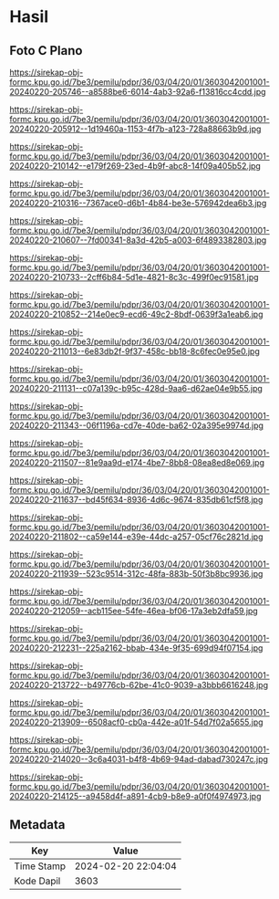 # Hasil

## Foto C Plano

https://sirekap-obj-formc.kpu.go.id/7be3/pemilu/pdpr/36/03/04/20/01/3603042001001-20240220-205746--a8588be6-6014-4ab3-92a6-f13816cc4cdd.jpg

https://sirekap-obj-formc.kpu.go.id/7be3/pemilu/pdpr/36/03/04/20/01/3603042001001-20240220-205912--1d19460a-1153-4f7b-a123-728a88663b9d.jpg

https://sirekap-obj-formc.kpu.go.id/7be3/pemilu/pdpr/36/03/04/20/01/3603042001001-20240220-210142--e179f269-23ed-4b9f-abc8-14f09a405b52.jpg

https://sirekap-obj-formc.kpu.go.id/7be3/pemilu/pdpr/36/03/04/20/01/3603042001001-20240220-210316--7367ace0-d6b1-4b84-be3e-576942dea6b3.jpg

https://sirekap-obj-formc.kpu.go.id/7be3/pemilu/pdpr/36/03/04/20/01/3603042001001-20240220-210607--7fd00341-8a3d-42b5-a003-6f4893382803.jpg

https://sirekap-obj-formc.kpu.go.id/7be3/pemilu/pdpr/36/03/04/20/01/3603042001001-20240220-210733--2cff6b84-5d1e-4821-8c3c-499f0ec91581.jpg

https://sirekap-obj-formc.kpu.go.id/7be3/pemilu/pdpr/36/03/04/20/01/3603042001001-20240220-210852--214e0ec9-ecd6-49c2-8bdf-0639f3a1eab6.jpg

https://sirekap-obj-formc.kpu.go.id/7be3/pemilu/pdpr/36/03/04/20/01/3603042001001-20240220-211013--6e83db2f-9f37-458c-bb18-8c6fec0e95e0.jpg

https://sirekap-obj-formc.kpu.go.id/7be3/pemilu/pdpr/36/03/04/20/01/3603042001001-20240220-211131--c07a139c-b95c-428d-9aa6-d62ae04e9b55.jpg

https://sirekap-obj-formc.kpu.go.id/7be3/pemilu/pdpr/36/03/04/20/01/3603042001001-20240220-211343--06f1196a-cd7e-40de-ba62-02a395e9974d.jpg

https://sirekap-obj-formc.kpu.go.id/7be3/pemilu/pdpr/36/03/04/20/01/3603042001001-20240220-211507--81e9aa9d-e174-4be7-8bb8-08ea8ed8e069.jpg

https://sirekap-obj-formc.kpu.go.id/7be3/pemilu/pdpr/36/03/04/20/01/3603042001001-20240220-211637--bd45f634-8936-4d6c-9674-835db61cf5f8.jpg

https://sirekap-obj-formc.kpu.go.id/7be3/pemilu/pdpr/36/03/04/20/01/3603042001001-20240220-211802--ca59e144-e39e-44dc-a257-05cf76c2821d.jpg

https://sirekap-obj-formc.kpu.go.id/7be3/pemilu/pdpr/36/03/04/20/01/3603042001001-20240220-211939--523c9514-312c-48fa-883b-50f3b8bc9936.jpg

https://sirekap-obj-formc.kpu.go.id/7be3/pemilu/pdpr/36/03/04/20/01/3603042001001-20240220-212059--acb115ee-54fe-46ea-bf06-17a3eb2dfa59.jpg

https://sirekap-obj-formc.kpu.go.id/7be3/pemilu/pdpr/36/03/04/20/01/3603042001001-20240220-212231--225a2162-bbab-434e-9f35-699d94f07154.jpg

https://sirekap-obj-formc.kpu.go.id/7be3/pemilu/pdpr/36/03/04/20/01/3603042001001-20240220-213722--b49776cb-62be-41c0-9039-a3bbb6616248.jpg

https://sirekap-obj-formc.kpu.go.id/7be3/pemilu/pdpr/36/03/04/20/01/3603042001001-20240220-213909--6508acf0-cb0a-442e-a01f-54d7f02a5655.jpg

https://sirekap-obj-formc.kpu.go.id/7be3/pemilu/pdpr/36/03/04/20/01/3603042001001-20240220-214020--3c6a4031-b4f8-4b69-94ad-dabad730247c.jpg

https://sirekap-obj-formc.kpu.go.id/7be3/pemilu/pdpr/36/03/04/20/01/3603042001001-20240220-214125--a9458d4f-a891-4cb9-b8e9-a0f0f4974973.jpg


## Metadata

| Key        | Value               |
| ---------- | ------------------- |
| Time Stamp | 2024-02-20 22:04:04 |
| Kode Dapil | 3603                |



